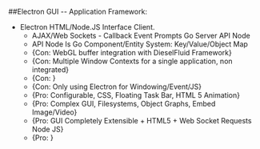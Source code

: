 ##Electron GUI -- Application Framework:
- Electron HTML/Node.JS Interface Client.
  - AJAX/Web Sockets - Callback Event Prompts Go Server API Node
  - API Node Is Go Component/Entity System: Key/Value/Object Map
  - {Con: WebGL buffer integration with DieselFluid Framework}
  - {Con: Multiple Window Contexts for a single application, non integrated}
  - {Con: }
  - {Con: Only using Electron for Windowing/Event/JS}
  - {Pro: Configurable, CSS, Floating Task Bar, HTML 5 Animation}
  - {Pro: Complex GUI, Filesystems, Object Graphs, Embed Image/Video}
  - {Pro: GUI Completely Extensible + HTML5 + Web Socket Requests Node JS}
  - {Pro: }
